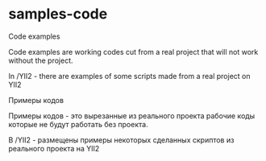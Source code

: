 # samples-code

Code examples

Code examples are working codes cut from a real project that will not work without the project.

In /YII2 - there are examples of some scripts made from a real project on YII2


Примеры кодов

Примеры кодов - это вырезанные из реального проекта рабочие коды которые не будут работать без проекта.

В /YII2 - размещены примеры некоторых сделанных скриптов из реального проекта на YII2 
